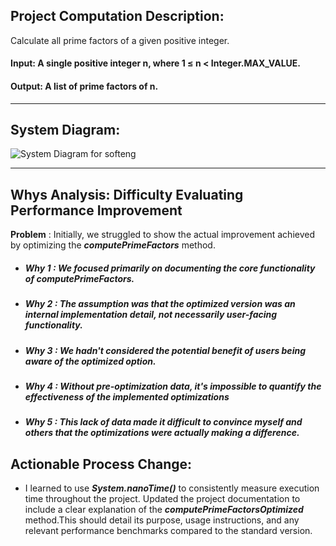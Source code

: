 ## Project Computation Description:

Calculate all prime factors of a given positive integer.
#### Input: A single positive integer n, where 1 ≤ n < Integer.MAX_VALUE.
#### Output: A list of prime factors of n.
---
## System Diagram:
![System Diagram for softeng](https://github.com/Ariel6789/HW-1/assets/157422509/eb69617d-7cbf-4a6d-bca3-10bee677463b)

---
## Whys Analysis: Difficulty Evaluating Performance Improvement
**Problem** : Initially, we struggled to show the actual improvement achieved by optimizing the ***computePrimeFactors*** method.
- ##### **Why 1** : We focused primarily on documenting the core functionality of  ***computePrimeFactors***.
- ##### **Why 2** : The assumption was that the optimized version was an internal implementation detail, not necessarily user-facing functionality.
- ##### **Why 3** : We hadn't considered the potential benefit of users being aware of the optimized option.
- ##### **Why 4** : Without pre-optimization data, it's impossible to quantify the effectiveness of the implemented optimizations
- #####  **Why 5** : This lack of data made it difficult to convince myself and others that the optimizations were actually making a difference.

## **Actionable Process Change:**
- I learned to use ***System.nanoTime()*** to consistently measure execution time throughout the project. Updated the project documentation to include a clear explanation of the ***computePrimeFactorsOptimized*** method.This should detail its purpose, usage instructions, and any relevant performance benchmarks compared to the standard version.
